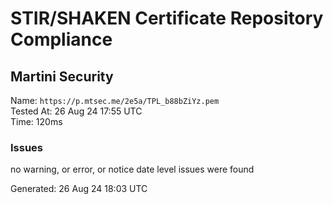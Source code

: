 # STIR/SHAKEN Certificate Repository Compliance

## Martini Security

Name: `https://p.mtsec.me/2e5a/TPL_b88bZiYz.pem`\
Tested At: 26 Aug 24 17:55 UTC\
Time: 120ms

### Issues

no warning, or error, or notice date level issues were found

Generated: 26 Aug 24 18:03 UTC